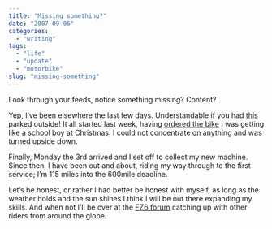 ```yaml
---
title: "Missing something?"
date: "2007-09-06"
categories:
  - "writing"
tags:
  - "life"
  - "update"
  - "motorbike"
slug: "missing-something"
---
```


Look through your feeds, notice something missing?
Content?

Yep, I’ve been elsewhere the last few days. Understandable if you had [this](https://farm2.static.flickr.com/1028/1332849402_bf7e2d0c03.jpg) parked outside!
It all started last week, having [ordered the bike](https://adamchamberlin.info/2007/08/the-test-ride) I was getting like a school boy at Christmas, I could not concentrate on anything and was turned upside down.

Finally, Monday the 3rd arrived and I set off to collect my new machine. Since then, I have been out and about, riding my way through to the first service; I’m 115 miles into the 600mile deadline.

Let’s be honest, or rather I had better be honest with myself, as long as the weather holds and the sun shines I think I will be out there expanding my skills. And when not I’ll be over at the [FZ6 forum](https://www.fz6-forum.com/) catching up with other riders from around the globe.

